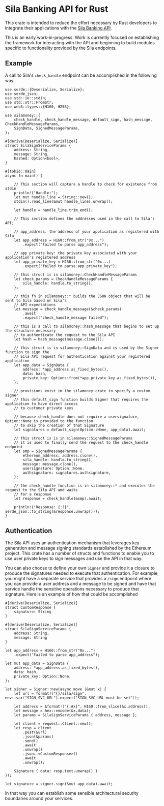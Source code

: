 # Sila Banking API for Rust

This crate is intended to reduce the effort necessary by Rust developers to integrate their applications with the [Sila Banking API](https://docs.silamoney.com).

This is an early work-in-progress. Work is currently focused on establishing the framework for interacting with the API and beginning to build modules specific to functionality provided by the Sila endpoints.

## Example

A call to Sila's `check_handle` endpoint can be accomplished in the following way.

~~~
use serde::{Deserialize, Serialize};
use serde_json;
use std::io::stdin;
use std::str::FromStr;
use web3::types::{H160, H256};

use silamoney::{
    check_handle, check_handle_message, default_sign, hash_message, CheckHandleMessageParams,
    SignData, SignedMessageParams,
};

#[derive(Deserialize, Serialize)]
struct SilaSignServiceParams {
    address: String,
    message: String,
    hashed: Option<bool>,
}

#[tokio::main]
async fn main() {

    // This section will capture a handle to check for existence from stdin
    println!("Handle:");
    let mut handle_line = String::new();
    stdin().read_line(&mut handle_line).unwrap();

    let handle = handle_line.trim_end();

    // This section defines the addresses used in the call to Sila's API;

    // app_address: the address of your application as registered with Sila
    let app_address = H160::from_str("0x...")
        .expect("failed to parse app_address");
    
    // app_private_key: the private key associated with your application's registered address
    let app_private_key = H256::from_str("0x...)
        .expect("failed to parse app_private_key");
    
    // this struct is in silamoney::CheckHandleMessageParams
    let check_params = CheckHandleMessageParams {
        sila_handle: handle.to_string(),
    };

    // this fn in silamoney::* builds the JSON object that will be sent to Sila based on Sila's
    // API expectations
    let message = check_handle_message(&check_params)
        .await
        .expect("check_handle_message failed");

    // this is a call to silamoney::hash_message that begins to set up the structure necessary
    // to authenticate the request to the Sila API
    let hash = hash_message(message.clone());

    // this struct is in silamoney::SignData and is used by the Signer function to sign the
    // Sila API request for authentication against your registered application
    let app_data = SignData {
        address: *app_address.as_fixed_bytes(),
        data: hash,
        private_key: Option::from(*app_private_key.as_fixed_bytes()),
    };

    // provisions exist in the silamoney crate to specify a custom signer
    // this default_sign function builds Signer that requires the application to have direct access
    // to customer private keys
    
    // because check_handle does not require a usersignature, Option::None is provided to the function
    // to skip the creation of that Signature
    let signatures = default_sign(Option::None, app_data).await;

    // this struct is is in silamoney::SignedMessageParams
    // it is used to finally send the request to the check_handle endpoint
    let smp = SignedMessageParams {
        ethereum_address: address.clone(),
        sila_handle: handle.to_string(),
        message: message.clone(),
        usersignature: Option::None,
        authsignature: signatures.authsignature,
    };

    // the check_handle function is in silamoney::* and executes the request to the Sila API and waits
    // for a response
    let response = check_handle(&smp).await;

    println!("Response: {:?}", serde_json::to_string(&response.unwrap()));
}
~~~

## Authentication

The Sila API uses an authentication mechanism that leverages key generation and message signing standards established by the Ethereum project. This crate has a number of structs and functions to enable you to use user private keys to sign messages and use the API in that way.

You can also choose to define your own `Signer` and provide it a closure to produce the signatures needed to execute that authentication. For example, you might have a separate service that provides a `/sign` endpoint where you can provide a user address and a message to be signed and have that service handle the sensitive operations necessary to produce that signature. Here is an example of how that could be accomplished

~~~
#[derive(Deserialize, Serialize)]
struct CustomResponse {
    signature: String
}

#[derive(Deserialize, Serialize)]
struct SilaSignServiceParams {
    address: String,
    message: String
}

let app_address = H160::from_str("0x...")
    .expect("failed to parse app_address");
        
let mut app_data = SignData {
    address: *app_address.as_fixed_bytes(),
    data: hash,
    private_key: Option::None,
};

let signer = Signer::new(async move |&mut x| { 
    let url = format!("{}/sila/sign", env::var("SIGN_SVC_URL").expect("SIGN_SVC_URL must be set"));
          
    let address = &format!("{:#x}", H160::from_slice(&x.address));
    let message = hex::encode(&x.data);
    let params = SilaSignServiceParams { address, message };

    let client = reqwest::Client::new();
    let resp = client
        .post(&url)
        .json(&params)
        .send()
        .await
        .unwrap()
        .json::<CustomResponse>()
        .await
        .unwrap();
        
    Signature { data: resp.text.unwrap() } 
});

let signature = signer.sign(&mut app_data).await;
~~~

In that way you can establish some sensible architectural security boundaries around your services.
